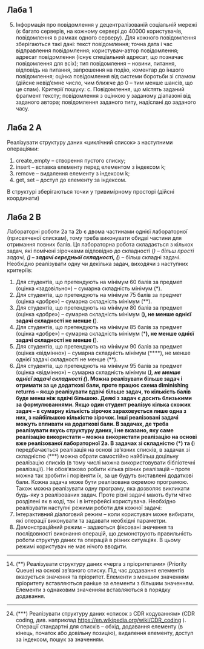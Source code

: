 ## Лаба 1  
5. Інформація про повідомлення у децентралізованій соціальній мережі (є
багато серверів, на кожному сервері до 40000 користувачів,
повідомлення в рамках одного серверу). Для кожного повідомлення
зберігаються такі дані: текст повідомлення; точна дата і час
відправлення повідомлення; користувач-автор повідомлення; адресат
повідомлення (існує спеціальний адресат, що позначає повідомлення
для всіх); тип повідомлення – новини, питання, відповідь на питання,
запрошення на подію, коментар до іншого повідомлення; оцінка
повідомлення від системи боротьби зі спамом (дійсне невід’ємне
число, чим ближче до 0 – тим менше шансів, що це спам). Критерії
пошуку:
c. Повідомлення, що містять заданий фрагмент тексту;
повідомлення з оцінкою у заданому діапазоні від заданого
автора; повідомлення заданого типу, надіслані до заданого часу.  

## Лаба 2 A
Реалізувати структуру даних «циклічний список» з наступними операціями: 
1) create_empty – створення пустого списку;  
2) insert – вставка елементу перед елементом з індексом k;  
3) remove – видалення елементу з індексом k;   
4) get, set – доступ до елементу за індексом.  

В структурі зберігаються точки у тривимірному просторі (дійсні координати)

## Лаба 2 B
Лабораторні роботи 2a та 2b є двома частинами однієї лабораторної (присвяченої спискам), тому треба виконувати обидві частини для отримання повних балів.
Ця лабораторна робота складається з кількох задач, які помічені зірочками відповідно до складності (*) – більш прості задачі, (**) – задачі середньої складності, (***) – більш складні задачі. Необхідно реалізувати одну чи декілька задач, виходячи з наступних критеріїв:
1.	Для студентів, що претендують на мінімум 60 балів за предмет (оцінка «задовільно») – сумарна складність мінімум (*).
2.	Для студентів, що претендують на мінімум 75 балів за предмет (оцінка «добре») – сумарна складність мінімум (**).
3.	Для студентів, що претендують на мінімум 80 балів за предмет (оцінка «добре») – сумарна складність мінімум (**), не менше однієї задачі складності не менше (**).
4.	Для студентів, що претендують на мінімум 85 балів за предмет (оцінка «добре») – сумарна складність мінімум (***), не менше однієї задачі складності не менше (**).
5.	Для студентів, що претендують на мінімум 90 балів за предмет (оцінка «відмінно») – сумарна складність мінімум (****), не менше однієї задачі складності не менше (**).
6.	Для студентів, що претендують на мінімум 95 балів за предмет (оцінка «відмінно») – сумарна складність мінімум (*****), не менше однієї задачі складності (***).
Можна реалізувати більше задач і отримати за це додаткові бали, проте працює схема diminishing returns – якщо реалізувати вдвічі більше задач, то кількість балів буде менш ніж вдвічі більшою. 
Деякі з задач є досить близькими за формулюваннями. Якщо один студент реалізує кілька схожих задач – в сумарну кількість зірочок зараховується лише одна з них, з найбільшою кількістю зірочок. Інші реалізовані задачі можуть впливати на додаткові бали.
В задачах, де треба реалізувати якусь структуру даних, і не вказано, яку саме реалізацію використати – можна використати реалізацію на основі вже реалізованої лабораторної 2а. В задачах зі складністю (*) та (**) передбачається реалізація на основі зв’язних списків, в задачах зі складністю (***) можна обрати самостійно найбільш доцільну реалізацію списків (в тому числі можна використовувати бібліотечні реалізації). Не обов’язково робити кілька різних реалізацій – проте можна так зробити і порівняти їх, за це будуть виставлені додаткові бали.
Кожна задача може бути реалізована окремою програмою. Також можна реалізувати одну програму, яка дозволяє викликати будь-яку з реалізованих задач. Проте різні задачі мають бути чітко розділені як в коді, так і в інтерфейсі користувача. Необхідно реалізувати наступні режими роботи для кожної задачі: 
1.	Інтерактивний діалоговий режим – коли користувач може вибирати, які операції виконувати та задавати необхідні параметри. 
2.	Демонстраційний режим – задаються фіксовані значення та послідовності виконання операцій, що демонструють правильність роботи структур даних та операцій в різних ситуаціях. В цьому режимі користувач не має нічого вводити. 
---------------------------------------------------------------------------------------------------------------------------------------------------------------------------------------------
14.	(**) Реалізувати структуру даних «черга з пріоритетами» 
(Priority Queue) на основі зв’язного списку. 
Під час додавання елементів вказується значення та пріоритет. 
Елементи з меншим значенням пріоритету вставляються раніше за елементи з більшим значенням. 
Елементи з однаковим значенням вставляються в порядку додавання. 
-------------------------------------------------------------------------------------------------------------------------------------------------------------------------------------------------
24.	(***) Реалізувати структуру даних «список з CDR кодуванням» 
(CDR coding, див. наприклад https://en.wikipedia.org/wiki/CDR_coding ). 
Операції стандартні для списків – обхід, додавання елементу (в кінець, 
початок або довільну позицію), видалення елементу, доступ за індексом, пошук за значенням.